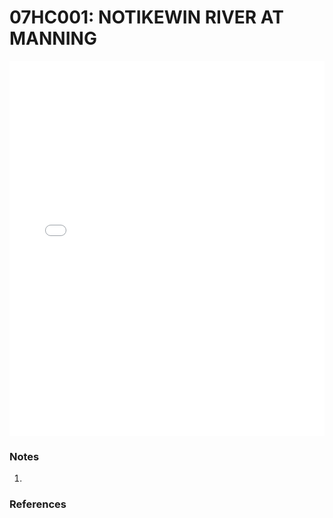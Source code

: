 # 07HC001: NOTIKEWIN RIVER AT MANNING

<iframe src="/_static/stations/07HC001_fdc.html" width="100%" height="600" frameborder="0"></iframe>

### Notes
1. 

### References

